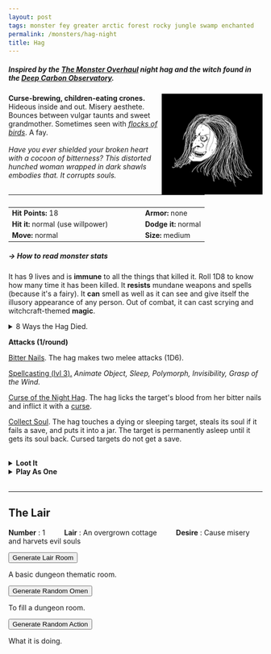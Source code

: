 ```yaml
---
layout: post
tags: monster fey greater arctic forest rocky jungle swamp enchanted
permalink: /monsters/hag-night
title: Hag
---
```


##### Inspired by the [The Monster Overhaul](https://coinsandscrolls.blogspot.com/2023/02/osr-monster-overhaul-megapost.html) night hag and the witch found in the [Deep Carbon Observatory](https://www.drivethrurpg.com/en/product/312481/deep-carbon-observatory-remastered).

<img align="right" width=200px  src="/images/0031_Hag.png"  style="border:0px solid black">

<span class="alchemy">**Curse-brewing, children-eating crones.** Hideous inside and out. Misery aesthete. Bounces between vulgar taunts and sweet grandmother. Sometimes seen with _[flocks of birds](/monsters/bird)_. A fay. <br><br> _Have you ever shielded your broken heart with a cocoon of bitterness? This distorted hunched woman wrapped in dark shawls embodies that. It corrupts souls._</span>

|  <span style="display: inline-block; width:250px"></span>  |  |
| -------- | --------|
| **Hit Points:** 18 | **Armor:** none |
| **Hit it:** normal (use willpower)   | **Dodge it:** normal  |
| **Move:** normal     |  **Size:** medium | 

##### <span class="tooltip" data-tooltip="Armor = damage reduction · · · Easy/Normal/Hard = roll above 10/15/20 to beat">→ How to read monster stats</span>

It has 9 lives and is **immune** to all the things that killed it. Roll 1D8 to know how many time it has been killed.
It **resists** mundane weapons and spells (because it's a fairy).
It **can** smell as well as it can see and give itself the illusory appearance of any person.
Out of combat, it can cast scrying and witchcraft-themed **magic**.

<details markdown="1">
<summary>8 Ways the Hag Died.</summary>
1. Burned at the stake (fire)
1. Stabbed by children (pierce)
1. Drowned in a well (drowning)
1. Stoned to death (blunt)
1. Beheaded (slashing)
1. Poisoned (poison)
1. Smitten by God (holy)
1. Frozen to death (cold)
</details>

**Attacks (1/round)**

<ins>Bitter Nails</ins>. The hag makes two melee attacks (1D6).

<ins>Spellcasting (lvl 3).</ins> *Animate Object, Sleep, Polymorph, Invisibility, Grasp of the Wind.*

<ins>Curse of the Night Hag</ins>. The hag licks the target's blood from her bitter nails and inflict it with a [curse](/2024/01/01/curse-of-the-night-hag/).

<ins>Collect Soul</ins>. The hag touches a dying or sleeping target, steals its soul if it fails a save, and puts it into a jar. The target is permanently asleep until it gets its soul back. Cursed targets do not get a save.

<br>
<details markdown="1">
<summary style="font-weight: bold;">Loot It</summary>
Hags care little for money, but they always carry baubles, occult trickets and ingredients. Roll 4 times on the following list.
 
1. Nothing
2. A [potion](https://goblinpunch.blogspot.com/2016/05/the-perfect-potion-list.html).
3. Someone's family jewel worth a purse of gold coins.
4. A (1) hand, (2) eye, (3) ear or (4) tongue in a jar. Still functional.
5. A vial with a substance from the [beast apothecary](/list/apothecary).
6. A human-skin scroll with a [cunning craft spell](/spells/#cunning-craft).

Also, [warts](/2024/01/01/hag-warts/) from a hag are valued by witches and alchemist.

</details>
<details markdown="1">
<summary style="font-weight: bold;">Play As One</summary>
The [Goat](/class/magic-user/goat) character class might interest you.
</details>

<br>

---

## The Lair

**Number** : 1 <span style="display: inline-block; width:30px"></span>
**Lair** : An overgrown cottage <span style="display: inline-block; width:30px"></span>
**Desire** : Cause misery and harvets evil souls

<button id="room-btn">Generate Lair Room</button>
<p id="RoomResult">A basic dungeon thematic room.</p>

<button id="generate-btn">Generate Random Omen</button>
<p id="RoamResult">To fill a dungeon room.</p>

<button onclick="generateMood()">Generate Random Action</button>
<p id="MoodResult">What it is doing.</p>
<script src="/scripts/generateMood.js"></script>

<br>

 <script src="https://code.jquery.com/jquery-3.6.0.min.js"></script>
<script>
      $(document).ready(function() {
        function generateResult(buttonId, resultId, columnRangeStart, columnRangeEnd) {
          $(buttonId).click(function() {
            var searchValue = "0031"; // Change this to the actual value you need

            $.get("/CSV/Monster - Index.csv", function(data) {
              var rows = data.split("\n").slice(1);
              var matchingRows = rows.filter(function(row) {
                var columns = row.split(",");
                return columns[0] === searchValue;
              });

              var selectedRow = matchingRows[Math.floor(Math.random() * matchingRows.length)];
              var selectedCell = selectedRow.split(",")[Math.floor(Math.random() * (columnRangeEnd - columnRangeStart + 1)) + columnRangeStart];

              $(resultId).html(selectedCell); // Use .html() to insert HTML content
            });
          });
        }

        generateResult("#room-btn", "#RoomResult", 38, 43);
        generateResult("#generate-btn", "#RoamResult", 3, 8);
      });
    </script>
